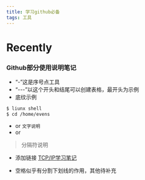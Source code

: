 ```yaml
---
title: 学习github必备
tags: 工具
---
```


# Recently
### Github部分使用说明笔记
- “-”这是序号点工具
- “---”以这个开头和结尾可以创建表格，最开头为示例
- 底纹示例
```sh
$ liunx shell
$ cd /home/evens
```
- or
`文字说明`
- or
>分隔符说明
- 添加链接
[TCP/IP学习笔记](http://blog.csdn.net/qq_30651537/article/details/52021355)

- 空格似乎有分割下划线的作用，其他待补充

